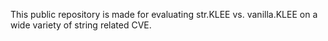 This public repository is made for evaluating str.KLEE vs. vanilla.KLEE on a wide variety of string related CVE.
